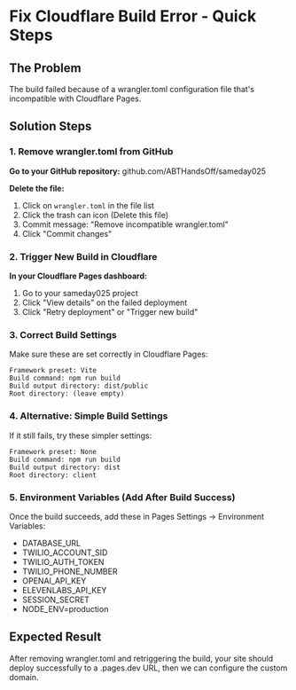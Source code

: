 # Fix Cloudflare Build Error - Quick Steps

## The Problem
The build failed because of a wrangler.toml configuration file that's incompatible with Cloudflare Pages.

## Solution Steps

### 1. Remove wrangler.toml from GitHub
**Go to your GitHub repository:** github.com/ABTHandsOff/sameday025

**Delete the file:**
1. Click on `wrangler.toml` in the file list
2. Click the trash can icon (Delete this file)
3. Commit message: "Remove incompatible wrangler.toml"
4. Click "Commit changes"

### 2. Trigger New Build in Cloudflare
**In your Cloudflare Pages dashboard:**
1. Go to your sameday025 project
2. Click "View details" on the failed deployment
3. Click "Retry deployment" or "Trigger new build"

### 3. Correct Build Settings
Make sure these are set correctly in Cloudflare Pages:
```
Framework preset: Vite
Build command: npm run build
Build output directory: dist/public
Root directory: (leave empty)
```

### 4. Alternative: Simple Build Settings
If it still fails, try these simpler settings:
```
Framework preset: None
Build command: npm run build
Build output directory: dist
Root directory: client
```

### 5. Environment Variables (Add After Build Success)
Once the build succeeds, add these in Pages Settings → Environment Variables:
- DATABASE_URL
- TWILIO_ACCOUNT_SID
- TWILIO_AUTH_TOKEN
- TWILIO_PHONE_NUMBER
- OPENAI_API_KEY
- ELEVENLABS_API_KEY
- SESSION_SECRET
- NODE_ENV=production

## Expected Result
After removing wrangler.toml and retriggering the build, your site should deploy successfully to a .pages.dev URL, then we can configure the custom domain.